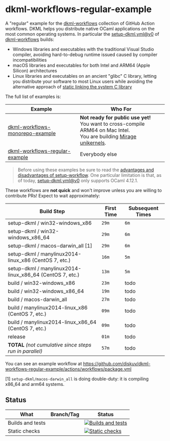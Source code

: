 # dkml-workflows-regular-example

A "regular" example for the [dkml-workflows](https://github.com/diskuv/dkml-workflows#dkml-workflows)
collection of GitHub Action workflows. DKML helps you
distribute native OCaml applications on the most common operating systems.
In particular the [setup-dkml.yml@v0] of [dkml-workflows] builds:
* Windows libraries and executables with the traditional Visual Studio compiler, avoiding hard-to-debug runtime issued caused by compiler incompatibilities
* macOS libraries and executables for both Intel and ARM64 (Apple Silicon) architectures
* Linux libraries and executables on an ancient "glibc" C library, letting you distribute your software to most Linux users
  while avoiding the alternative approach of [static linking the system C library](https://gavinhoward.com/2021/10/static-linking-considered-harmful-considered-harmful/)

The full list of examples is:

| Example                                                                                      | Who For                                                                                                                                         |
| -------------------------------------------------------------------------------------------- | ----------------------------------------------------------------------------------------------------------------------------------------------- |
| [dkml-workflows-monorepo-example](https://github.com/diskuv/dkml-workflows-monorepo-example) | **Not ready for public use yet!**<br>You want to cross-compile ARM64 on Mac Intel.<br>You are building [Mirage unikernels](https://mirage.io/). |
| [dkml-workflows-regular-example](https://github.com/diskuv/dkml-workflows-regular-example)   | Everybody else                                                                                                                                  |

> Before using these examples be sure to read the [advantages and disadvantages of setup-workflow][setup-dkml.yml@v0].
> One particular limitation is that, as of today, [setup-dkml.yml@v0] only supports OCaml 4.12.1.

These workflows are **not quick** and won't improve unless you are willing to contribute PRs!
Expect to wait approximately:

| Build Step                                               | First Time | Subsequent Times |
| -------------------------------------------------------- | ---------- | ---------------- |
| setup-dkml / win32-windows_x86                           | `29m`      | `6m`             |
| setup-dkml / win32-windows_x86_64                        | `29m`      | `6m`             |
| setup-dkml / macos-darwin_all [1]                        | `29m`      | `6m`             |
| setup-dkml / manylinux2014-linux_x86 (CentOS 7, etc.)    | `16m`      | `5m`             |
| setup-dkml / manylinux2014-linux_x86_64 (CentOS 7, etc.) | `13m`      | `5m`             |
| build / win32-windows_x86                                | `23m`      | todo             |
| build / win32-windows_x86_64                             | `19m`      | todo             |
| build / macos-darwin_all                                 | `27m`      | todo             |
| build / manylinux2014-linux_x86 (CentOS 7, etc.)         | `09m`      | todo             |
| build / manylinux2014-linux_x86_64 (CentOS 7, etc.)      | `09m`      | todo             |
| release                                                  | `01m`      | todo             |
| **TOTAL** *(not cumulative since steps run in parallel)* | `57m`      | todo             |

You can see an example workflow at https://github.com/diskuv/dkml-workflows-regular-example/actions/workflows/package.yml

[1] `setup-dkml/macos-darwin_all` is doing double-duty: it is compiling x86_64 and arm64 systems.

## Status

| What             | Branch/Tag | Status                                                                                                                                                                                                      |
| ---------------- | ---------- | ----------------------------------------------------------------------------------------------------------------------------------------------------------------------------------------------------------- |
| Builds and tests |            | [![Builds and tests](https://github.com/diskuv/dkml-workflows-regular-example/actions/workflows/build.yml/badge.svg)](https://github.com/diskuv/dkml-workflows-regular-example/actions/workflows/build.yml) |
| Static checks    |            | [![Static checks](https://github.com/diskuv/dkml-workflows-regular-example/actions/workflows/static.yml/badge.svg)](https://github.com/diskuv/dkml-workflows-regular-example/actions/workflows/static.yml)  |

[dkml-workflows]: https://github.com/diskuv/dkml-workflows#dkml-workflows
[setup-dkml.yml@v0]: https://github.com/diskuv/dkml-workflows/tree/v0#setup-dkml-auto-generating-github-releases-for-ocaml-native-executables

